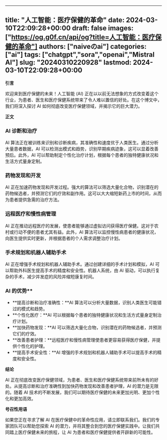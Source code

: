 
---
title: "人工智能：医疗保健的革命"
date: 2024-03-10T22:09:28+00:00
draft: false
images: ["https://og.g0f.cn/api/og?title=人工智能：医疗保健的革命"]
authors: ["naiveのai"]
categories: ["ai"]
tags: ["chatgpt","sora","openai","Mistral AI"]
slug: "20240310220928"
lastmod: 2024-03-10T22:09:28+00:00
---
**引言**

欢迎来到医疗保健的未来！人工智能 (AI) 正在以以前无法想象的方式改变着这个行业，为患者、医生和医疗保健系统带来了令人难以置信的好处。在这个博文中，我们将深入探讨 AI 如何彻底改变医疗保健领域，并揭示它的巨大潜力。

**正文**

### AI 诊断和治疗

AI 算法正在被训练来识别和诊断疾病，其准确性和速度优于人类医生。通过分析大量患者数据，AI 可以检测出模式和趋势，识别早期疾病迹象，这可以显着改善预后。此外，AI 可以帮助制定个性化治疗计划，根据每个患者的独特健康状况和生活方式量身定制。

### 药物发现和开发

AI 正在加速药物发现和开发过程。强大的算法可以筛选大量化合物，识别潜在的药物候选者，并预测它们的疗效和副作用。这可以大大缩短新药上市的时间，从而为患者提供急需的治疗方法。

### 远程医疗和慢性病管理

AI 正在推动远程医疗的发展，使患者能够通过虚拟访问获得医疗保健。这对于农村或行动不便的患者尤其有益。此外，AI 算法可以监控慢性病患者的健康状况，向医生提供实时更新，并根据患者的个人需求调整治疗计划。

### 手术规划和机器人辅助手术

AI 正在增强手术规划和机器人辅助手术。通过创建详细的手术计划和模拟，AI 可以帮助外科医生提高手术的精度和安全性。机器人系统，由 AI 驱动，可以执行复杂的手术，减少并发症的风险并缩短康复时间。

### AI 的优势**

* **提高诊断和治疗准确性：**AI 算法可以分析大量数据，识别人类医生可能错过的模式和趋势。
* **个性化医疗：**AI 可以根据每个患者的独特健康状况和生活方式量身定制治疗计划。
* **加快药物发现：**AI 可以筛选大量化合物，识别潜在的药物候选者，并预测它们的疗效。
* **改善患者护理：**远程医疗和慢性病管理使患者更容易获得医疗保健，并提供个性化的护理。
* **提高手术安全性：**AI 增强的手术规划和机器人辅助手术可以提高手术的精度和安全性。

**结论**

AI 正在彻底改变医疗保健领域，为患者、医生和医疗保健系统带来前所未有的好处。从提高诊断和治疗准确性到加快药物发现和改善患者护理，AI 的潜力是无限的。随着 AI 技术的不断发展，我们可以期待医疗保健的未来更加光明、更加个性化和更加高效。

**号召性用语**

如果您正在寻求了解 AI 在医疗保健中的革命性应用，请立即联系我们。我们的专家团队可以帮助您探索 AI 的潜力，并将其整合到您的医疗保健实践中。让我们共同踏上医疗保健未来的旅程，让 AI 为患者和医疗保健提供者开辟新的可能性。